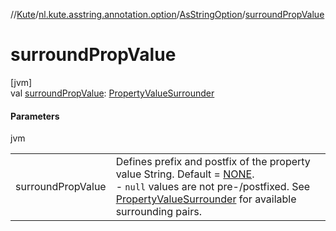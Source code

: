 //[Kute](../../../index.md)/[nl.kute.asstring.annotation.option](../index.md)/[AsStringOption](index.md)/[surroundPropValue](surround-prop-value.md)

# surroundPropValue

[jvm]\
val [surroundPropValue](surround-prop-value.md): [PropertyValueSurrounder](../-property-value-surrounder/index.md)

#### Parameters

jvm

| | |
|---|---|
| surroundPropValue | Defines prefix and postfix of the property value String. Default = [NONE](../-property-value-surrounder/-n-o-n-e/index.md).<br>-     `null` values are not pre-/postfixed. See [PropertyValueSurrounder](../-property-value-surrounder/index.md) for available surrounding pairs. |
